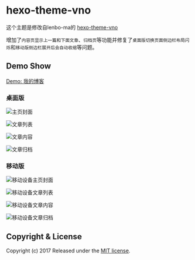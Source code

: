 hexo-theme-vno
========

这个主题是修改自lenbo-ma的 [hexo-theme-vno](https://github.com/lenbo-ma/hexo-theme-vno)

增加了`内容页显示上一篇和下面文章`、`归档页`等功能并修复了`桌面版切换页面侧边栏布局闪烁`和`移动版侧边栏展开后会自动收缩`等问题。

## Demo Show

[Demo: 我的博客](http://skx926.com)

### 桌面版

![主页封面](source/images/show/home.png)

![文章列表](source/images/show/list.png)

![文章内容](source/images/show/page.png)

![文章归档](source/images/show/archive.png)

### 移动版

![移动设备主页封面](source/images/show/home-mobile.png)

![移动设备文章列表](source/images/show/list-mobile.png)

![移动设备文章内容](source/images/show/page-mobile.png)

![移动设备文章归档](source/images/show/archive-mobile.png)

## Copyright & License

Copyright (c) 2017  Released under the [MIT license](LICENSE).

